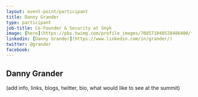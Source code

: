 ```yaml
---
layout: event-point/participant
title: Danny Grander
type: participant
job-title: Co-Founder & Security at Snyk
image: [here](https://pbs.twimg.com/profile_images/708571040528486400/fR_OdsPi.jpg)
linkedin: [Danny Grander](https://www.linkedin.com/in/grander/)
twitter: @grander
facebook: 
---
```


## Danny Grander

(add info, links, blogs, twitter, bio, what would like to see at the summit)
